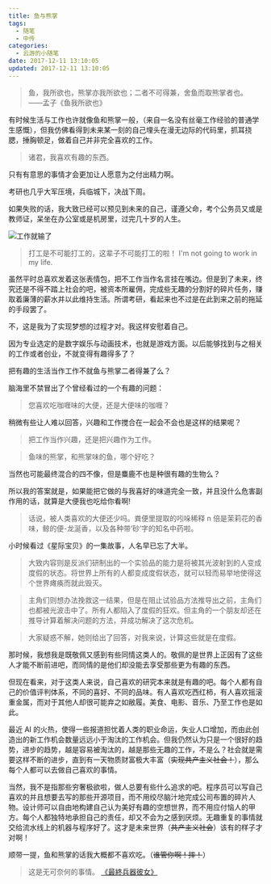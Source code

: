 ```yaml
---
title: 鱼与熊掌
tags:
  - 随笔
  - 中传
categories:
  - 云游的小随笔
date: 2017-12-11 13:10:05
updated: 2017-12-11 13:10:05
---
```


> 鱼，我所欲也，熊掌亦我所欲也；二者不可得兼，舍鱼而取熊掌者也。 ——孟子《鱼我所欲也》

有时候生活与工作也许就像鱼和熊掌一般，（来自一名没有丝毫工作经验的普通学生感慨），但我仿佛看得到未来某一刻的自己埋头在漫无边际的代码里，抓耳挠腮，捶胸顿足，做着自己并非完全喜欢的工作。

<!-- more -->

> 诸君，我喜欢有趣的东西。

只有有意思的事情才会更加让人愿意为之付出精力啊。

考研也几乎大军压境，兵临城下，决战下周。

如果失败的话，我大致已经可以预见到未来的自己，谨遵父命，考个公务员又或是教师证，呆坐在办公室或是机房里，过完几十岁的人生。

![工作就输了](https://cdn.jsdelivr.net/gh/YunYouJun/cdn/img/meme/no-work.jpg)

> 打工是不可能打工的，这辈子不可能打工的啦！
> I'm not going to work in my life.

虽然平时总喜欢发着这张表情包，把不工作当作名言挂在嘴边。但是到了未来，终究还是不得不踏上社会的吧，被资本所雇佣，完成些无趣的分割好的碎片任务，赚取着廉薄的薪水并以此维持生活。所谓考研，看起来也不过是在此到来之前的拖延的手段罢了。

不，这是我为了实现梦想的过程才对。我这样安慰着自己。

因为专业选定的是数字娱乐与动画技术，也就是游戏方面。以后能够找到与之相关的工作或者创业，不就变得有趣得多了？

把有趣的生活当作工作不就鱼与熊掌二者得兼了么？

脑海里不禁冒出了个曾经看过的一个有趣的问题：

> 您喜欢吃咖喱味的大便，还是大便味的咖喱？

稍微有些让人难以回答，兴趣和工作搅合在一起会不会也是这样的结果呢？

> 把工作当作兴趣，还是把兴趣作为工作。

> 鱼味的熊掌，和熊掌味的鱼，哪个好吃？

当然也可能最终混合的四不像，但是麋鹿不也是种很有趣的生物么？

所以我的答案就是，如果能把它做的与我喜好的味道完全一致，并且没什么危害副作用的话，就算是大便我也吃给你看啊!

> 话说，被人类喜欢的大便还少吗。粪便里提取的吲哚稀释 n 倍是茉莉花的香味，鲸的便-龙涎香，以及各种带‘砂’字的知名中药啦。

小时候看过《星际宝贝》的一集故事，人名早已忘了大半。

> 大致内容则是反派们研制出的一个实验品的能力是将被其光波射到的人变成度假的状态。将世界上所有的人都变成度假状态，就可以轻而易举地使得这个世界瘫痪而就此毁灭。

> 主角们则想办法挽救这一结果，但是在阻止试验品方法推导出之前，主角们也都被光波击中了。所有人都陷入了度假的狂欢。但主角的一个朋友却还在推导计算着解决问题的方法，并成功解决了这次危机。

> 大家疑惑不解，她则给出了回答，对我来说，计算这些就是在度假。

那时候，我想我是既敬佩又感到有些同情这类人的。敬佩的是世界上正因有了这些人才能不断前进吧，而同情的是他们却没能去享受那些更为有趣的东西。

但现在看来，对于这类人来说，自己喜欢的研究本来就是有趣的吧。每个人都有自己的价值评判体系，不同的喜好、不同的品味。有人喜欢吃西红柿，有人喜欢摇滚重金属，而对于其他人却很可能弃之如敝履。美食、电影、音乐、乃至工作也是如此。

最近 AI 的火热，使得一些报道担忧着人类的职业命运，失业人口增加，而由此创造出的新工作机会数量远远小于淘汰的工作机会。但我仍然认为只是一个很好的趋势，进步的趋势，越是容易被淘汰的，越是那些无趣的工作，不是么？社会就是需要这样不断的进步，直到有一天物质财富极大丰富（~~实现共产主义社会！~~），那么每个人都可以去做自己喜欢的事情。

当然，我不是指那些穷奢极欲啦，做人总要有些什么追求的吧。程序员可以写自己喜欢的并且想要去写的那些开源项目，而不用绞尽脑汁地完成公司布置的碎片人物。设计师可以自由地构建自己认为美好有趣的空想世界，而不用应付恼人的甲方。每个人都独特地承担自己的责任，却又不会为之感到厌烦。无趣重复的事情就交给流水线上的机器与程序好了。这才是未来世界（~~共产主义社会~~）该有的样子才对啊！

顺带一提，鱼和熊掌的话我大概都不喜欢吃。（~~谁管你啊！摔！~~）

> 这是无可奈何的事情。
> [《最終兵器彼女》](https://movie.douban.com/subject/1764472/)
